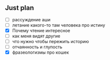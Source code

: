 ## Just plan
- [ ] рассуждение аши 
- [ ] летание какого-то там человека про истину 
- [x] Почему чтение интересное
- [ ] как меня видят другие
- [ ] что нужно чтобы пережить историю
- [ ] отчаянность и глупость
- [x] фразеологизмы про кошек
